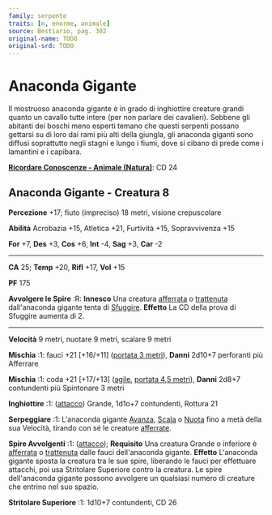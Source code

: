 ```yaml
---
family: serpente
traits: [n, enorme, animale]
source: Bestiario, pag. 302
original-name: TODO
original-srd: TODO
---
```


# Anaconda Gigante

Il mostruoso anaconda gigante è in grado di inghiottire creature grandi quanto
un cavallo tutte intere (per non parlare dei cavalieri). Sebbene gli abitanti
dei boschi meno esperti temano che questi serpenti possano gettarsi su di loro
dai rami più alti della giungla, gli anaconda giganti sono diffusi soprattutto
negli stagni e lungo i fiumi, dove si cibano di prede come i lamantini e i
capibara.

**[Ricordare Conoscenze - Animale (Natura)](/azioni/abilita/ricordare-conoscenze)**:
CD 24

## Anaconda Gigante - Creatura 8

**Percezione** +17; fiuto (impreciso) 18 metri, visione crepuscolare

**Abilità** Acrobazia +15, Atletica +21, Furtività +15, Sopravvivenza +15

**For** +7, **Des** +3, **Cos** +6, **Int** -4, **Sag** +3, **Car** -2

---

**CA** 25; **Temp** +20, **Rifl** +17, **Vol** +15

**PF** 175

**Avvolgere le Spire** :R: **Innesco** Una creatura
[afferrata](/condizioni/afferrato) o [trattenuta](/condizioni/trattenuto)
dall'anaconda gigante tenta di [Sfuggire](/azioni/base/sfuggire). **Effetto** La
CD della prova di Sfuggire aumenta di 2.

---

**Velocità** 9 metri, nuotare 9 metri, scalare 9 metri

**Mischia** :1: fauci +21 \[+16/+11] ([portata 3 metri](/tratti/portata)),
**Danni** 2d10+7 perforanti più Afferrare

**Mischia** :1: coda +21 \[+17/+13] ([agile](/tratti/agile),
[portata 4,5 metri](/tratti/portata)), **Danni** 2d8+7 contundenti più
Spintonare 3 metri

**Inghiottire** :1: ([attacco](/tratti/attacco)) Grande, 1d1o+7 contundenti,
Rottura 21

**Serpeggiare** :1: L'anaconda gigante [Avanza](/azioni/base/avanzare),
[Scala](/azioni/abilita/scalare) o [Nuota](/azioni/abilita/nuotare) fino a metà
della sua Velocità, tirando con sé le creature
[afferrate](/condizioni/afferrato).

**Spire Avvolgenti** :1: ([attacco](/tratti/attacco)); **Requisito** Una
creatura Grande o inferiore è [afferrata](/condizioni/afferrato) o
[trattenuta](/condizioni/afferrato) dalle fauci dell'anaconda gigante.
**Effetto** L'anaconda gigante sposta la creatura tra le sue spire, liberando le
fauci per effettuare attacchi, poi usa Stritolare Superiore contro la creatura.
Le spire dell'anaconda gigante possono avvolgere un qualsiasi numero di creature
che entrino nel suo spazio.

**Stritolare Superiore** :1: 1d10+7 contundenti, CD 26
